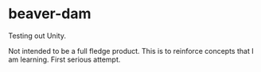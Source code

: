# beaver-dam
Testing out Unity.

Not intended to be a full fledge product. This is to reinforce concepts that I am learning. First serious attempt. 
